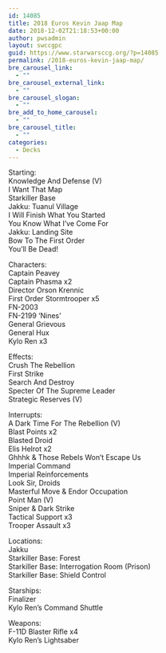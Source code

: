 ```yaml
---
id: 14085
title: 2018 Euros Kevin Jaap Map
date: 2018-12-02T21:18:53+00:00
author: pwsadmin
layout: swccgpc
guid: https://www.starwarsccg.org/?p=14085
permalink: /2018-euros-kevin-jaap-map/
bre_carousel_link:
  - ""
bre_carousel_external_link:
  - ""
bre_carousel_slogan:
  - ""
bre_add_to_home_carousel:
  - ""
bre_carousel_title:
  - ""
categories:
  - Decks
---
```

Starting:  
Knowledge And Defense (V)  
I Want That Map  
Starkiller Base  
Jakku: Tuanul Village  
I Will Finish What You Started  
You Know What I&#8217;ve Come For  
Jakku: Landing Site  
Bow To The First Order  
You&#8217;ll Be Dead!

Characters:  
Captain Peavey  
Captain Phasma x2  
Director Orson Krennic  
First Order Stormtrooper x5  
FN-2003  
FN-2199 &#8216;Nines&#8217;  
General Grievous  
General Hux  
Kylo Ren x3

Effects:  
Crush The Rebellion  
First Strike  
Search And Destroy  
Specter Of The Supreme Leader  
Strategic Reserves (V)

Interrupts:  
A Dark Time For The Rebellion (V)  
Blast Points x2  
Blasted Droid  
Elis Helrot x2  
Ghhhk & Those Rebels Won&#8217;t Escape Us  
Imperial Command  
Imperial Reinforcements  
Look Sir, Droids  
Masterful Move & Endor Occupation  
Point Man (V)  
Sniper & Dark Strike  
Tactical Support x3  
Trooper Assault x3

Locations:  
Jakku  
Starkiller Base: Forest  
Starkiller Base: Interrogation Room (Prison)  
Starkiller Base: Shield Control

Starships:  
Finalizer  
Kylo Ren&#8217;s Command Shuttle

Weapons:  
F-11D Blaster Rifle x4  
Kylo Ren&#8217;s Lightsaber